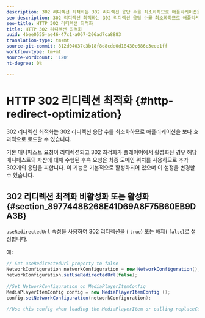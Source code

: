 ```yaml
---
description: 302 리디렉션 최적화는 302 리디렉션 응답 수를 최소화하므로 애플리케이션을 보다 효과적으로 로드할 수 있습니다.
seo-description: 302 리디렉션 최적화는 302 리디렉션 응답 수를 최소화하므로 애플리케이션을 보다 효과적으로 로드할 수 있습니다.
seo-title: HTTP 302 리디렉션 최적화
title: HTTP 302 리디렉션 최적화
uuid: 4bee0555-ae46-47c1-a067-206ad7ca8883
translation-type: tm+mt
source-git-commit: 812d04037c3b18f8d8cdd0d18430c686c3eee1ff
workflow-type: tm+mt
source-wordcount: '120'
ht-degree: 0%

---
```



# HTTP 302 리디렉션 최적화 {#http-redirect-optimization}

302 리디렉션 최적화는 302 리디렉션 응답 수를 최소화하므로 애플리케이션을 보다 효과적으로 로드할 수 있습니다.

기본 매니페스트 요청이 리디렉션되고 302 최적화가 플레이어에서 활성화된 경우 해당 매니페스트의 자산에 대해 수행된 후속 요청은 최종 도메인 위치를 사용하므로 추가 302개의 응답을 피합니다. 이 기능은 기본적으로 활성화되어 있으며 이 설정을 변경할 수 있습니다.

## 302 리디렉션 최적화 비활성화 또는 활성화 {#section_8977448B268E41D69A8F75B60EB9DA3B}

`useRedirectedUrl` 속성을 사용하여 302 리디렉션을 ( `true`) 또는 해제( `false`)로 설정합니다.

<!--<a id="example_888749F70C8A43279D06A29BD68E7E4D"></a>-->

예:

```java
// Set useRedirectedUrl property to false 
NetworkConfiguration networkConfiguration = new NetworkConfiguration(); 
networkConfiguration.setUseRedirectedUrl(false); 
 
//Set NetworkConfiguration on MediaPlayerItemConfig 
MediaPlayerItemConfig config = new MediaPlayerItemConfig (); 
config.setNetworkConfiguration(networkConfiguration); 
 
//Use this config when loading the MediaPlayerItem or calling replaceCurrentResource
```


